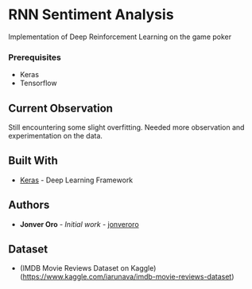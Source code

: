 # RNN Sentiment Analysis

Implementation of Deep Reinforcement Learning on the game poker

### Prerequisites

* Keras
* Tensorflow


## Current Observation

Still encountering some slight overfitting. Needed more observation and experimentation on the data.

## Built With

* [Keras](https://github.com/keras-team/keras) - Deep Learning Framework 

## Authors

* **Jonver Oro** - *Initial work* - [jonveroro](https://github.com/jonveroro)

## Dataset

* (IMDB Movie Reviews Dataset on Kaggle)(https://www.kaggle.com/iarunava/imdb-movie-reviews-dataset)
